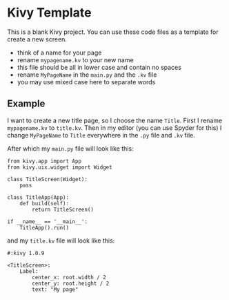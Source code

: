# Kivy Template

This is a blank Kivy project. You can use these code files as a template for create a new screen.

* think of a name for your page
* rename `mypagename.kv` to your new name
 * this file should be all in lower case and contain no spaces
* rename `MyPageName` in the `main.py` and the `.kv` file
 * you may use mixed case here to separate words

## Example

I want to create a new title page, so I choose the name `Title`.
First I rename `mypagename.kv` to `title.kv`. Then in my editor (you can use Spyder for this) I change `MyPageName` to `Title` everywhere in the `.py` file and `.kv` file.

After which my `main.py` file will look like this:

~~~
from kivy.app import App
from kivy.uix.widget import Widget

class TitleScreen(Widget):
    pass

class TitleApp(App):
    def build(self):
        return TitleScreen()

if __name__ == '__main__':
    TitleApp().run()
~~~

and my `title.kv` file will look like this:

~~~
#:kivy 1.0.9

<TitleScreen>:
    Label:
        center_x: root.width / 2
        center_y: root.height / 2
        text: "My page"
~~~
